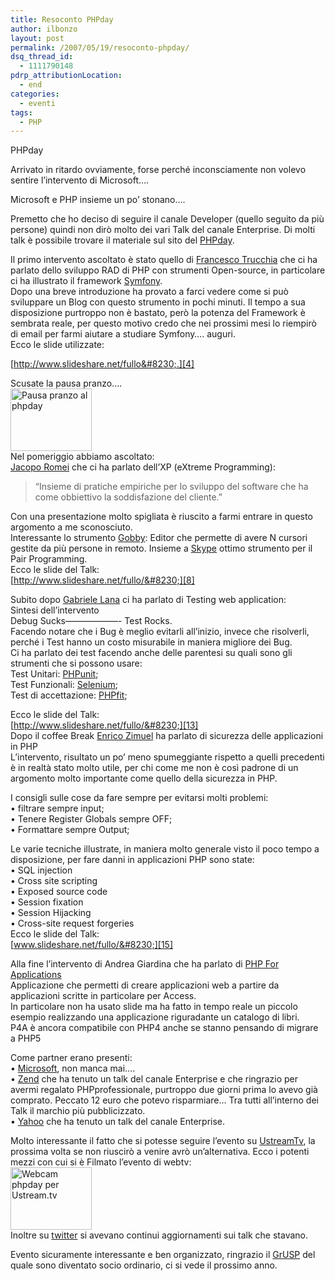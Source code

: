 ```yaml
---
title: Resoconto PHPday
author: ilbonzo
layout: post
permalink: /2007/05/19/resoconto-phpday/
dsq_thread_id:
  - 1111790148
pdrp_attributionLocation:
  - end
categories:
  - eventi
tags:
  - PHP
---
```

PHPday

Arrivato in ritardo ovviamente, forse perché inconsciamente non volevo sentire l&#8217;intervento di Microsoft&#8230;.

Microsoft e PHP insieme un po&#8217; stonano&#8230;.

Premetto che ho deciso di seguire il canale Developer (quello seguito da più persone) quindi non dirò molto dei vari Talk del canale Enterprise. Di molti talk è possibile trovare il materiale sul sito del [PHPday][1].

Il primo intervento ascoltato è stato quello di [Francesco Trucchia][2] che ci ha parlato dello sviluppo RAD di PHP con strumenti Open-source, in particolare ci ha illustrato il framework [Symfony][3].  
Dopo una breve introduzione ha provato a farci vedere come si può sviluppare un Blog con questo strumento in pochi minuti. Il tempo a sua disposizione purtroppo non è bastato, però la potenza del Framework è sembrata reale, per questo motivo credo che nei prossimi mesi lo riempirò di email per farmi aiutare a studiare Symfony&#8230;. auguri.  
Ecco le slide utilizzate:

[http://www.slideshare.net/fullo&#8230;.][4]

Scusate la pausa pranzo&#8230;.  
<a href="http://magni.me/wp-content/uploads/2007/05/dscf3194.jpg" rel="lightbox" title="Pausa pranzo"><img src="http://magni.me/wp-content/uploads/2007/05/dscf3194.miniatura.jpg" width="130" height="100" alt="Pausa pranzo al phpday" /></a>  
Nel pomeriggio abbiamo ascoltato:  
[Jacopo Romei][5] che ci ha parlato dell&#8217;XP (eXtreme Programming):

> &#8220;Insieme di pratiche empiriche per lo sviluppo del software che ha come obbiettivo la soddisfazione del cliente.&#8221;

Con una presentazione molto spigliata è riuscito a farmi entrare in questo argomento a me sconosciuto.  
Interessante lo strumento [Gobby][6]: Editor che permette di avere N cursori gestite da più persone in remoto. Insieme a [Skype][7] ottimo strumento per il Pair Programming.  
Ecco le slide del Talk:  
[http://www.slideshare.net/fullo/&#8230;][8]

Subito dopo [Gabriele Lana][9] ci ha parlato di Testing web application:  
Sintesi dell&#8217;intervento  
Debug Sucks&#8212;&#8212;&#8212;&#8212;&#8212;&#8212;- Test Rocks.  
Facendo notare che i Bug è meglio evitarli all&#8217;inizio, invece che risolverli, perché i Test hanno un costo misurabile in maniera migliore dei Bug.  
Ci ha parlato dei test facendo anche delle parentesi su quali sono gli strumenti che si possono usare:  
Test Unitari: [PHPunit][10];  
Test Funzionali: [Selenium][11];  
Test di accettazione: [PHPfit][12];

Ecco le slide del Talk:  
[http://www.slideshare.net/fullo/&#8230;][13]  
Dopo il coffee Break [Enrico Zimuel][14] ha parlato di sicurezza delle applicazioni in PHP  
L&#8217;intervento, risultato un po&#8217; meno spumeggiante rispetto a quelli precedenti è in realtà stato molto utile, per chi come me non è così padrone di un argomento molto importante come quello della sicurezza in PHP.

I consigli sulle cose da fare sempre per evitarsi molti problemi:  
• filtrare sempre input;  
• Tenere Register Globals sempre OFF;  
• Formattare sempre Output;

Le varie tecniche illustrate, in maniera molto generale visto il poco tempo a disposizione, per fare danni in applicazioni PHP sono state:  
• SQL injection  
• Cross site scripting  
• Exposed source code  
• Session fixation  
• Session Hijacking  
• Cross-site request forgeries  
Ecco le slide del Talk:  
[www.slideshare.net/fullo/&#8230;][15]

Alla fine l&#8217;intervento di Andrea Giardina che ha parlato di [PHP For Applications][16]  
Applicazione che permetti di creare applicazioni web a partire da applicazioni scritte in particolare per Access.  
In particolare non ha usato slide ma ha fatto in tempo reale un piccolo esempio realizzando una applicazione riguradante un catalogo di libri.  
P4A è ancora compatibile con PHP4 anche se stanno pensando di migrare a PHP5

Come partner erano presenti:  
• [Microsoft][17], non manca mai&#8230;.  
• [Zend][18] che ha tenuto un talk del canale Enterprise e che ringrazio per avermi regalato PHPprofessionale, purtroppo due giorni prima lo avevo già comprato. Peccato 12 euro che potevo risparmiare&#8230; Tra tutti all&#8217;interno dei Talk il marchio più pubblicizzato.  
• [Yahoo][19] che ha tenuto un talk del canale Enterprise.

Molto interessante il fatto che si potesse seguire l&#8217;evento su [UstreamTv][20], la prossima volta se non riuscirò a venire avrò un&#8217;alternativa. Ecco i potenti mezzi con cui si è Filmato l&#8217;evento di webtv:  
<a href="http://magni.me/wp-content/uploads/2007/05/dscf3196.jpg" rel="lightbox" title="Webcam phpay"><img src="http://magni.me/wp-content/uploads/2007/05/dscf3196.miniatura.jpg" width="130" height="100" alt="Webcam phpday per Ustream.tv" /></a>  
Inoltre su [twitter][21] si avevano continui aggiornamenti sui talk che stavano.

Evento sicuramente interessante e ben organizzato, ringrazio il [GrUSP][22] del quale sono diventato socio ordinario, ci si vede il prossimo anno.

<div class='kindleWidget kindleLight' >
  
</div>



 [1]: http://www.phpday.it/site/
 [2]: http://www.cphp.it/
 [3]: http://www.symfony-project.com/
 [4]: http://www.slideshare.net/fullo/francesco-trucchia-rapid-application-developement-con-strumenti-open-source
 [5]: http://www.phpday.it/site/phpday-2007/calendario-conferenze/canale-developers/jacopo-romei-abbattere-i-rischi-di-insuccesso-con-extreme-programming/
 [6]: http://gobby.0x539.de/trac/
 [7]: http://www.skype.com/intl/it/helloagain.html
 [8]: http://www.slideshare.net/fullo/jacopo-romei-abbattere-i-rischi-di-insuccesso-con-extreme-programming/
 [9]: http://www.gabrielelana.it/
 [10]: http://phpunit.sourceforge.net/
 [11]: http://www.openqa.org/selenium/
 [12]: http://developer.berlios.de/projects/phpfit/
 [13]: http://www.slideshare.net/fullo/gabriele-lana-testing-web-applications/12
 [14]: http://www.zimuel.it/
 [15]: www.slideshare.net/fullo/enrico-zimuel-la-sicurezza-delle-applicazioni-in-php/
 [16]: http://p4a.crealabsfoundation.org/
 [17]: www.microsoft.com/italy/
 [18]: http://www.zend.com/
 [19]: http://it.yahoo.com/
 [20]: http://www.ustream.tv/
 [21]: http://twitter.com/fullo
 [22]: http://www.grusp.it/